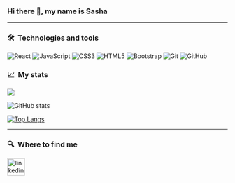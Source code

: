 ### Hi there 👋, my name is Sasha
***

### 🛠  Technologies and tools
![React](https://img.shields.io/badge/-React-black?style=flat-square&logo=react)
![JavaScript](https://img.shields.io/badge/-JavaScript-black?style=flat-square&logo=javascript)
![CSS3](https://img.shields.io/badge/-CSS3-1572B6?style=flat-square&logo=css3)
![HTML5](https://img.shields.io/badge/-HTML5-E34F26?style=flat-square&logo=html5&logoColor=white)
![Bootstrap](https://img.shields.io/badge/-Bootstrap-563D7C?style=flat-square&logo=bootstrap)
![Git](https://img.shields.io/badge/-Git-black?style=flat-square&logo=git)
![GitHub](https://img.shields.io/badge/-GitHub-181717?style=flat-square&logo=github)
### 📈  My stats
![](https://www.codewars.com/users/TimE0is0ReaL/badges/large)

![GitHub stats](https://github-readme-stats.vercel.app/api?username=Aliaksandr-Makhakhei&show_icons=true) 

[![Top Langs](https://github-readme-stats.vercel.app/api/top-langs/?username=Aliaksandr-Makhakhei)](https://github.com/anuraghazra/github-readme-stats)
 
***
### 🔍  Where to find me
[<img src='https://cdn.jsdelivr.net/npm/simple-icons@3.0.1/icons/linkedin.svg' alt='linkedin' height='40'>](https://www.linkedin.com/in/https://www.linkedin.com/in/aliaksandr-makhakhei-7b8061213//) 

